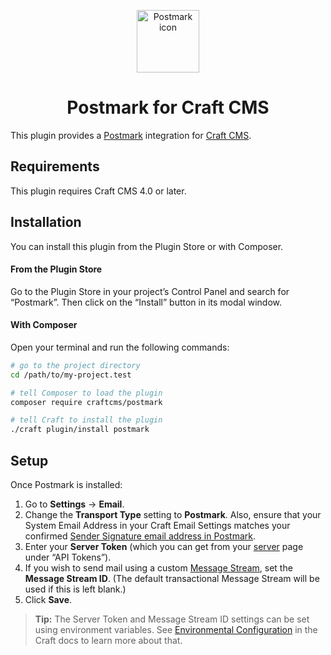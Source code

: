 <p align="center"><img src="./src/icon.svg" width="100" height="100" alt="Postmark icon"></p>

<h1 align="center">Postmark for Craft CMS</h1>

This plugin provides a [Postmark](http://www.postmarkapp.com/) integration for [Craft CMS](https://craftcms.com/).

## Requirements

This plugin requires Craft CMS 4.0 or later.

## Installation

You can install this plugin from the Plugin Store or with Composer.

#### From the Plugin Store

Go to the Plugin Store in your project’s Control Panel and search for “Postmark”. Then click on the “Install” button in its modal window.

#### With Composer

Open your terminal and run the following commands:

```bash
# go to the project directory
cd /path/to/my-project.test

# tell Composer to load the plugin
composer require craftcms/postmark

# tell Craft to install the plugin
./craft plugin/install postmark
```

## Setup

Once Postmark is installed:

1. Go to **Settings** → **Email**.
2. Change the **Transport Type** setting to **Postmark**. Also, ensure that your System Email Address in your Craft Email Settings matches your confirmed [Sender Signature email address in Postmark](https://account.postmarkapp.com/signature_domains). 
3. Enter your **Server Token** (which you can get from your [server](https://account.postmarkapp.com/servers/) page under “API Tokens”).
4. If you wish to send mail using a custom [Message Stream](https://postmarkapp.com/support/article/1207-how-to-create-and-send-through-message-streams), set the **Message Stream ID**. (The default transactional Message Stream will be used if this is left blank.)
5. Click **Save**.

> **Tip:** The Server Token and Message Stream ID settings can be set using environment variables. See [Environmental Configuration](https://craftcms.com/docs/3.x/config/#environmental-configuration) in the Craft docs to learn more about that.
